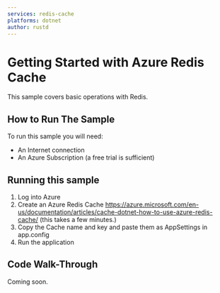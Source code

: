 ```yaml
---
services: redis-cache
platforms: dotnet
author: rustd
---
```


# Getting Started with Azure Redis Cache

This sample covers basic operations with Redis.

## How to Run The Sample

To run this sample you will need:

* An Internet connection
* An Azure Subscription (a free trial is sufficient)

## Running this sample

1. Log into Azure
1. Create an Azure Redis Cache https://azure.microsoft.com/en-us/documentation/articles/cache-dotnet-how-to-use-azure-redis-cache/ (this takes a few minutes.)
1. Copy the Cache name and key and paste them as AppSettings in app.config
1. Run the application

## Code Walk-Through

Coming soon.
